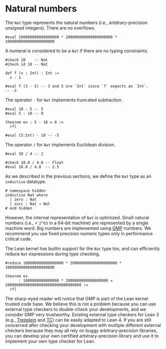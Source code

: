 # Natural numbers

The `Nat` type represents the natural numbers (i.e., arbitrary-precision unsigned integers).
There are no overflows.

```lean
#eval 100000000000000000 * 200000000000000000000 * 1000000000000000000000
```

A numeral is considered to be a `Nat` if there are no typing constraints.
```lean
#check 10    -- Nat
#check id 10 -- Nat

def f (x : Int) : Int :=
  x - 1

#eval f (3 - 5) -- 3 and 5 are `Int` since `f` expects an `Int`.
-- -3
```

The operator `-` for `Nat` implements truncated subtraction.
```lean
#eval 10 - 5 -- 5
#eval 5 - 10 -- 0

theorem ex : 5 - 10 = 0 :=
  rfl

#eval (5:Int) - 10 -- -5
```

The operator `/` for `Nat` implements Euclidean division.
```lean
#eval 10 / 4 -- 2

#check 10.0 / 4.0 -- Float
#eval 10.0 / 4.0  -- 2.5
```

As we described in the previous sections, we define the `Nat` type as an `inductive` datatype.
```lean
# namespace hidden
inductive Nat where
  | zero : Nat
  | succ : Nat → Nat
# end hidden
```
However, the internal representation of `Nat` is optimized. Small natural numbers (i.e., < `2^63` in a 64-bit machine) are
represented by a single machine word. Big numbers are implemented using [GMP](https://gmplib.org/manual/) numbers.
We recommend you use fixed precision numeric types only in performance critical code.

The Lean kernel has builtin support for the `Nat` type too, and can efficiently reduce `Nat` expressions during type checking.
```lean
#reduce 100000000000000000 * 200000000000000000000 * 1000000000000000000000

theorem ex
      : 1000000000000000 * 2000000000000000000 = 2000000000000000000000000000000000 :=
  rfl
```
The sharp-eyed reader will notice that GMP is part of the Lean kernel trusted code base.
We believe this is not a problem because you can use external type checkers to double-check your developments,
and we consider GMP very trustworthy.
Existing external type checkers for Lean 3 (e.g., [Trepplein](https://github.com/gebner/trepplein) and [TC](https://github.com/leanprover/tc))
can be easily adapted to Lean 4.
If you are still concerned after checking your development with multiple different external checkers because
they may all rely on buggy arbitrary-precision libraries,
you can develop your own certified arbitrary-precision library and use it to implement your own type checker for Lean.
